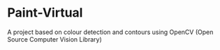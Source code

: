 # Paint-Virtual
A project based on colour detection and contours using OpenCV (Open Source Computer Vision Library)
